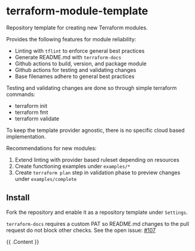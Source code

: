 # terraform-module-template
Repository template for creating new Terraform modules.

Provides the following features for module reliability:
* Linting with `tflint` to enforce general best practices
* Generate README.md with `terraform-docs`
* Github actions to build, version, and package module 
* Github actions for testing and validating changes
* Base filenames adhere to general best practices

Testing and validating changes are done so through simple terraform commands:
* terraform init
* terraform fmt 
* terraform validate 

To keep the template provider agnostic, there is no specific cloud based implementation.

Recommendations for new modules:
1. Extend linting with provider based ruleset depending on resources
2. Create functioning examples under `examples/*`
3. Create `terraform plan` step in validation phase to preview changes under `examples/complete`

## Install 
Fork the repository and enable it as a repository template under `Settings`.

`terraform-docs` requires a custom PAT so README.md changes to the pull request do not block other checks. See the open issue: [#107](https://github.com/terraform-docs/gh-actions/issues/107)
<!-- BEGIN_TF_DOCS -->
{{ .Content }}
<!-- END_TF_DOCS -->
